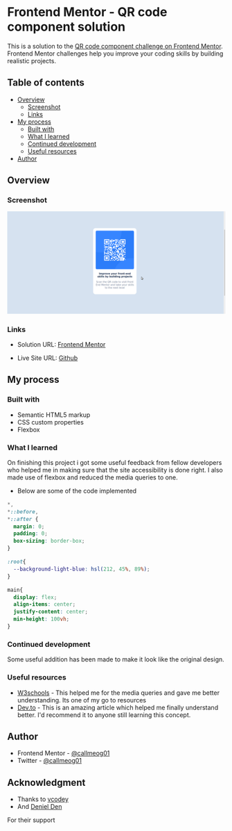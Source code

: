 # Frontend Mentor - QR code component solution

This is a solution to the [QR code component challenge on Frontend Mentor](https://www.frontendmentor.io/challenges/qr-code-component-iux_sIO_H). Frontend Mentor challenges help you improve your coding skills by building realistic projects. 

## Table of contents

- [Overview](#overview)
  - [Screenshot](#screenshot)
  - [Links](#links)
- [My process](#my-process)
  - [Built with](#built-with)
  - [What I learned](#what-i-learned)
  - [Continued development](#continued-development)
  - [Useful resources](#useful-resources)
- [Author](#author)

## Overview

### Screenshot

![](images/qr-code.png)

### Links

- Solution URL: 
[Frontend Mentor](https://www.frontendmentor.io/solutions/responsive-qrcodecomponent-using-html-css-and-media-queries-65qqki1tq)

- Live Site URL: 
[Github](https://callmeog01.github.io/qr-code-component/)

## My process

### Built with

- Semantic HTML5 markup
- CSS custom properties
- Flexbox

### What I learned

On finishing this project i got some useful feedback from fellow developers who helped me in making sure that the site accessibility is done right. I also made use of flexbox and reduced the media queries to one.

- Below are some of the code implemented

```css
*,
*::before,
*::after {
  margin: 0;
  padding: 0;
  box-sizing: border-box;
}
```

```css
:root{
  --background-light-blue: hsl(212, 45%, 89%);
}
```

```css
main{
  display: flex;
  align-items: center;
  justify-content: center;
  min-height: 100vh;
}
```

### Continued development

Some useful addition has been made to make it look like the original design.

### Useful resources

- [W3schools](https://www.w3schools.com/css/css3_mediaqueries_ex.asp) - This helped me for the media queries and gave me better understanding. Its one of my go to resources
- [Dev.to](https://devdocs.io/css/media_queries) - This is an amazing article which helped me finally understand better. I'd recommend it to anyone still learning this concept.

## Author

- Frontend Mentor - [@callmeog01](https://www.frontendmentor.io/profile/yourusername)
- Twitter - [@callmeog01](https://www.twitter.com/yourusername)

## Acknowledgment

- Thanks to [vcodey](https://github.com/v-codey)
- And [Deniel Den](https://www.frontendmentor.io/profile/denielden)

For their support 
